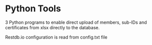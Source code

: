 # Python Tools

3 Python programs to enable direct upload of members, sub-IDs and certificates from xlsx directly to the database. 

Restdb.io configuration is read from config.txt file
